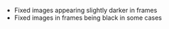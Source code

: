 - Fixed images appearing slightly darker in frames
- Fixed images in frames being black in some cases
